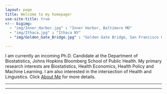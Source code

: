 ```yaml
---
layout: page
title: Welcome to my homepage!
use-site-title: true
<!-- bigimg:
  - "img/Inner_Harbor.jpg" : "Inner Harbor, Baltimore MD"
  - "img/Ithaca.jpg" : "Ithaca NY"
  - "img/Golden_Gate_Bridge.jpg" : "Golden Gate Bridge, San Francisco CA" -->

---
```

I am currently an incoming Ph.D. Candidate at the Department of Biostatistics, Johns Hopkins Bloomberg School of Public Health. My primary research interests are Biostatistics, Health Economics, Health Policy and Machine Learning. I am also interested in the intersection of Health and Linguistics.
Click [About Me](/about) for more details.

<!-- Reach me at rli51 [at] jhmi [dot] edu, or check [Contact](/contact) for further information.   -->

---
<!--
#### Recent News

- [03/2020] I am going to present my [work](https://www.enar.org/meetings/spring2020/program/preliminary-scientific-program.pdf) (contributed paper) at Virtual ENAR 2020.
- [09/2019] I am going to host the [computing club](/resources/compclub) in academic year 2019-2020.
- [07/2019] I am going to present my [work](https://ww2.amstat.org/meetings/jsm/2019/onlineprogram/ActivityDetails.cfm?SessionID=218583) (contributed paper) at JSM 2019, Denver, Colorado.
-->

---
<!-- <div style="float: left; width: 50%;">
<ul>
<h4> Recent News </h4>
<font size="3">
<li> [03/2020] I am going to present my <a href="https://www.enar.org/meetings/spring2020/program/preliminary-scientific-program.pdf"> work </a> (contributed paper) at Virtual ENAR 2020. </li>
<li> [09/2019] I am going to host the <a href= "/resources/compclub" > computing club </a> in academic year 2019-2020. </li>
<li> [07/2019] I am going to present my <a href= "https://ww2.amstat.org/meetings/jsm/2019/onlineprogram/ActivityDetails.cfm?SessionID=218583" > work </a> (contributed paper) at JSM 2019, Denver, Colorado. </li>
</font>
</ul>
</div>
<div style="float: left; width: 50%;">
<ul>
<a class="twitter-timeline" data-width="400" data-height="400" href="https://twitter.com/stephlee51?ref_src=twsrc%5Etfw">Tweets by stephlee51</a> <script async src="https://platform.twitter.com/widgets.js" charset="utf-8"></script>
</ul>
</div> -->

